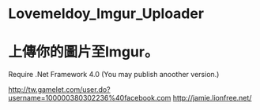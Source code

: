 Lovemeldoy_Imgur_Uploader
=========================
上傳你的圖片至Imgur。
=========================
Require .Net Framework 4.0 (You may publish anoother version.)


http://tw.gamelet.com/user.do?username=100000380302236%40facebook.com
http://jamie.lionfree.net/
